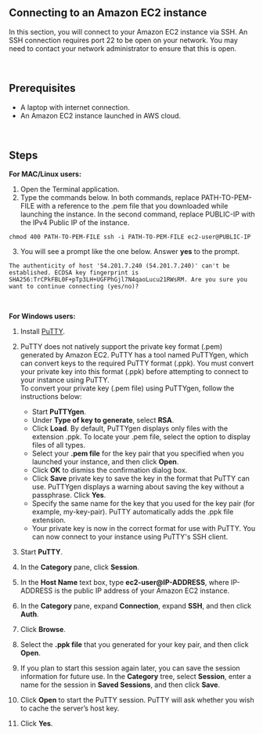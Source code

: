 ## Connecting to an Amazon EC2 instance

In this section, you will connect to your Amazon EC2 instance via SSH. An SSH connection requires port 22 to be open on your network. You may need to contact your network administrator to ensure that this is open.

<br/>

## Prerequisites

* A laptop with internet connection.
* An Amazon EC2 instance launched in AWS cloud.

<br/>

## Steps

**For MAC/Linux users:**

1. Open the Terminal application.
2. Type the commands below. In both commands, replace PATH-TO-PEM-FILE with a reference to the .pem file that you downloaded while launching the instance. In the second command, replace PUBLIC-IP with the IPv4 Public IP of the instance.
  
`
chmod 400 PATH-TO-PEM-FILE
ssh -i PATH-TO-PEM-FILE ec2-user@PUBLIC-IP
`

3. You will see a prompt like the one below. Answer **yes** to the prompt.

`
The authenticity of host '54.201.7.240 (54.201.7.240)' can't be established. ECDSA key fingerprint is SHA256:TrCPkFBL0F+pTp3LH+UGFPhGjl7N4qaoLucu21RWsRM. Are you sure you want to continue connecting (yes/no)?
`

<br/>

**For Windows users:**


1. Install [PuTTY](https://www.chiark.greenend.org.uk/~sgtatham/putty/latest.html).
2. PuTTY does not natively support the private key format (.pem) generated by Amazon EC2. PuTTY has a tool named PuTTYgen, which can convert keys to the required PuTTY format (.ppk). You must convert your private key into this format (.ppk) before attempting to connect to your instance using PuTTY. </br>
To convert your private key (.pem file) using PuTTYgen, follow the instructions below:
   
   * Start **PuTTYgen**.
   * Under **Type of key to generate**, select **RSA**.
   * Click **Load**. By default, PuTTYgen displays only files with the extension .ppk. To locate your .pem file, select the option to display files of all types.
   * Select your **.pem file** for the key pair that you specified when you launched your instance, and then click **Open**. 
   * Click **OK** to dismiss the confirmation dialog box.
   * Click **Save** private key to save the key in the format that PuTTY can use. PuTTYgen displays a warning about saving the key without a passphrase. Click **Yes**.
   * Specify the same name for the key that you used for the key pair (for example, my-key-pair). PuTTY automatically adds the .ppk file extension.
   * Your private key is now in the correct format for use with PuTTY. You can now connect to your instance using PuTTY's SSH client.
3.  Start **PuTTY**.   
4.  In the **Category** pane, click **Session**.
5.  In the **Host Name** text box, type **ec2-user@IP-ADDRESS**, where IP-ADDRESS is the public IP address of your Amazon EC2 instance.
6.  In the **Category** pane, expand **Connection**, expand **SSH**, and then click **Auth**.
7.  Click **Browse**.
8.  Select the **.ppk file** that you generated for your key pair, and then click **Open**.
9.  If you plan to start this session again later, you can save the session information for future use. In the **Category** tree, select **Session**, enter a name for the session in **Saved Sessions**, and then click **Save**.
10. Click **Open** to start the PuTTY session. PuTTY will ask whether you wish to cache the server’s host key. 
11. Click **Yes**.

